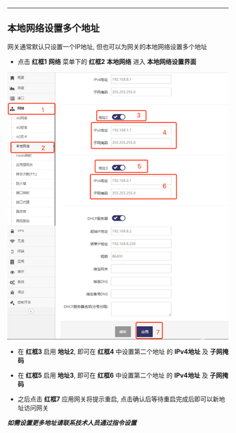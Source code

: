 ***

## 本地网络设置多个地址

网关通常默认只设置一个IP地址, 但也可以为网关的本地网络设置多个地址

- 点击 **红框1** **网络** 菜单下的 **红框2** **本地网络** 进入 **本地网络设置界面**

![avatar](./lan_mip_cn.jpg) 

- 在 **红框3** 启用 **地址2**, 即可在 **红框4** 中设置第二个地址 的 **IPv4地址** 及 **子网掩码**

- 在 **红框5** 启用 **地址3**, 即可在 **红框6** 中设置第二个地址 的 **IPv4地址** 及 **子网掩码**

- 之后点击 **红框7** 应用网关将提示重启, 点击确认后等待重启完成后即可以新地址访问网关

***如需设置更多地址请联系技术人员通过指令设置***
